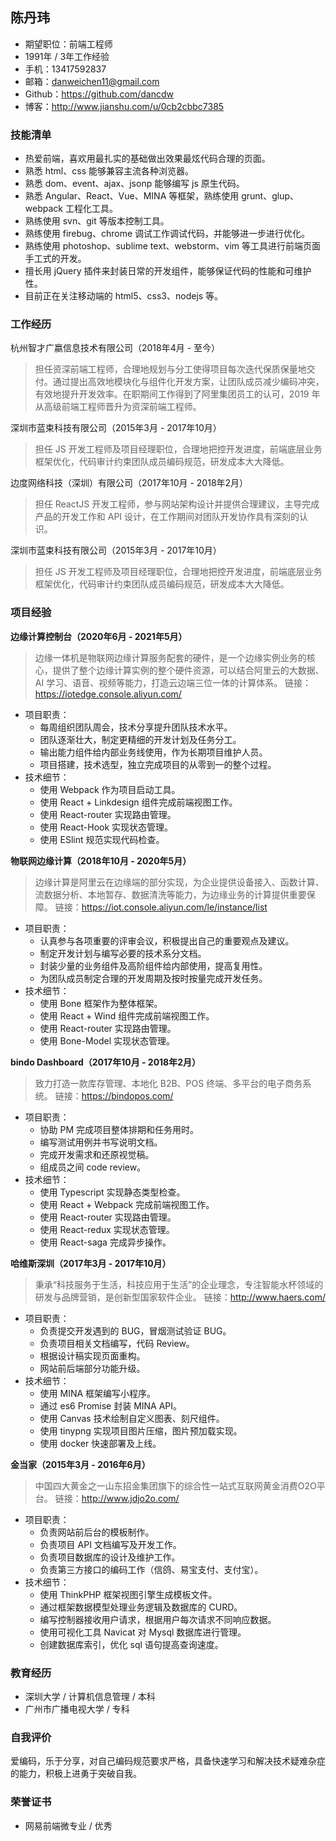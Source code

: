 陈丹玮
--------------------------

* 期望职位：前端工程师
* 1991年 / 3年工作经验
* 手机：13417592837
* 邮箱：danweichen11@gmail.com
* Github：https://github.com/dancdw
* 博客：http://www.jianshu.com/u/0cb2cbbc7385

### 技能清单

* 热爱前端，喜欢用最扎实的基础做出效果最炫代码合理的页面。
* 熟悉 html、css 能够兼容主流各种浏览器。
* 熟悉 dom、event、ajax、jsonp 能够编写 js 原生代码。
* 熟悉 Angular、React、Vue、MINA 等框架，熟练使用 grunt、glup、webpack 工程化工具。
* 熟练使用 svn、git 等版本控制工具。
* 熟练使用 firebug、chrome 调试工作调试代码，并能够进一步进行优化。
* 熟练使用 photoshop、sublime text、webstorm、vim 等工具进行前端页面手工式的开发。
* 擅长用 jQuery 插件来封装日常的开发组件，能够保证代码的性能和可维护性。
* 目前正在关注移动端的 html5、css3、nodejs 等。

### 工作经历

杭州智才广嬴信息技术有限公司（2018年4月 - 至今）

> 担任资深前端工程师，合理地规划与分工使得项目每次迭代保质保量地交付。通过提出高效地模块化与组件化开发方案，让团队成员减少编码冲突，有效地提升开发效率。在职期间工作得到了阿里集团员工的认可，2019 年从高级前端工程师晋升为资深前端工程师。

深圳市蓝束科技有限公司（2015年3月 - 2017年10月）

> 担任 JS 开发工程师及项目经理职位，合理地把控开发进度，前端底层业务框架优化，代码审计约束团队成员编码规范，研发成本大大降低。

边度网络科技（深圳）有限公司（2017年10月 - 2018年2月）

> 担任 ReactJS 开发工程师，参与网站架构设计并提供合理建议，主导完成产品的开发工作和 API 设计，在工作期间对团队开发协作具有深刻的认识。

深圳市蓝束科技有限公司（2015年3月 - 2017年10月）

> 担任 JS 开发工程师及项目经理职位，合理地把控开发进度，前端底层业务框架优化，代码审计约束团队成员编码规范，研发成本大大降低。

### 项目经验

**边缘计算控制台（2020年6月 - 2021年5月）**
> 边缘一体机是物联网边缘计算服务配套的硬件，是一个边缘实例业务的核心，提供了整个边缘计算实例的整个硬件资源，可以结合阿里云的大数据、AI 学习、语音、视频等能力，打造云边端三位一体的计算体系。
> 链接：https://iotedge.console.aliyun.com/

* 项目职责：
	- 每周组织团队周会，技术分享提升团队技术水平。
	- 团队逐渐壮大，制定更精细的开发计划及任务分工。
	- 输出能力组件给内部业务线使用，作为长期项目维护人员。
	- 项目搭建，技术选型，独立完成项目的从零到一的整个过程。
* 技术细节：
	- 使用 Webpack 作为项目启动工具。
	- 使用 React + Linkdesign 组件完成前端视图工作。
	- 使用 React-router 实现路由管理。
	- 使用 React-Hook 实现状态管理。
	- 使用 ESlint 规范实现代码检查。

**物联网边缘计算（2018年10月 - 2020年5月）**
> 边缘计算是阿里云在边缘端的部分实现，为企业提供设备接入、函数计算、流数据分析、本地暂存、数据清洗等能力，为边缘业务的计算提供重要保障。
> 链接：https://iot.console.aliyun.com/le/instance/list

* 项目职责：
	- 认真参与各项重要的评审会议，积极提出自己的重要观点及建议。
	- 制定开发计划与编写必要的技术系分文档。
	- 封装少量的业务组件及高阶组件给内部使用，提高复用性。
	- 为团队成员制定合理的开发周期及按时按量完成开发任务。
* 技术细节：
	- 使用 Bone 框架作为整体框架。
	- 使用 React + Wind 组件完成前端视图工作。
	- 使用 React-router 实现路由管理。
	- 使用 Bone-Model 实现状态管理。

**bindo Dashboard（2017年10月 - 2018年2月）**
> 致力打造一款库存管理、本地化 B2B、POS 终端、多平台的电子商务系统。
> 链接：https://bindopos.com/

* 项目职责：
	- 协助 PM 完成项目整体排期和任务用时。
	- 编写测试用例并书写说明文档。
	- 完成开发需求和还原视觉稿。
	- 组成员之间 code review。
* 技术细节：
	- 使用 Typescript 实现静态类型检查。
	- 使用 React + Webpack 完成前端视图工作。
	- 使用 React-router 实现路由管理。
	- 使用 React-redux 实现状态管理。
	- 使用 React-saga 完成异步操作。

**哈维斯深圳（2017年3月 - 2017年10月）**
> 秉承“科技服务于生活，科技应用于生活”的企业理念，专注智能水杯领域的研发与品牌营销，是创新型国家软件企业。
> 链接：http://www.haers.com/

* 项目职责：
	- 负责提交开发遇到的 BUG，冒烟测试验证 BUG。
	- 负责项目相关文档编写，代码 Review。
	- 根据设计稿实现页面重构。
	- 网站前后端部分功能升级。
* 技术细节：
	- 使用 MINA 框架编写小程序。
	- 通过 es6 Promise 封装 MINA API。
	- 使用 Canvas 技术绘制自定义图表、刻尺组件。
	- 使用 tinypng 实现项目图片压缩，图片预加载实现。
	- 使用 docker 快速部署及上线。

**金当家（2015年3月 - 2016年6月）**
> 中国四大黄金之一山东招金集团旗下的综合性一站式互联网黄金消费O2O平台。
> 链接：http://www.jdjo2o.com/

* 项目职责：
	- 负责网站前后台的模板制作。
	- 负责项目 API 文档编写及开发工作。
	- 负责项目数据库的设计及维护工作。
	- 负责第三方接口的编码工作（信鸽、易宝支付、支付宝）。
* 技术细节：
	- 使用 ThinkPHP 框架视图引擎生成模板文件。
	- 通过框架数据模型处理业务逻辑及数据库的 CURD。
	- 编写控制器接收用户请求，根据用户每次请求不同响应数据。
	- 使用可视化工具 Navicat 对 Mysql 数据库进行管理。
	- 创建数据库索引，优化 sql 语句提高查询速度。

### 教育经历

* 深圳大学 / 计算机信息管理 / 本科
* 广州市广播电视大学 / 专科

### 自我评价
爱编码，乐于分享，对自己编码规范要求严格，具备快速学习和解决技术疑难杂症的能力，积极上进勇于突破自我。

### 荣誉证书

* 网易前端微专业 / 优秀
